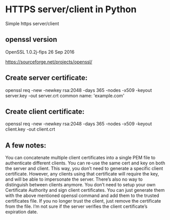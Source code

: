 # HTTPS server/client in Python
Simple https server/client

## openssl version
OpenSSL 1.0.2j-fips  26 Sep 2016

https://sourceforge.net/projects/openssl/

## Create server certificate:
openssl req -new -newkey rsa:2048 -days 365 -nodes -x509 -keyout server.key -out server.crt
common name: 'example.com'

## Create client certificate:
openssl req -new -newkey rsa:2048 -days 365 -nodes -x509 -keyout client.key -out client.crt


## A few notes:
You can concatenate multiple client certificates into a single PEM file to authenticate different clients.
You can re-use the same cert and key on both the server and client. This way, you don’t need to generate a specific client certificate. However, any clients using that certificate will require the key, and will be able to impersonate the server. There’s also no way to distinguish between clients anymore.
You don’t need to setup your own Certificate Authority and sign client certificates. You can just generate them with the above mentioned openssl command and add them to the trusted certificates file. If you no longer trust the client, just remove the certificate from the file.
I’m not sure if the server verifies the client certificate’s expiration date.
